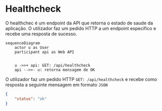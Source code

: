 # Healthcheck

O healthchec é um endpoint da API que retorna o estado de saude da aplicação. O utilizador faz um pedido HTTP a um endpoint especifico e recebe uma resposta de sucesso.

```mermaid
sequenceDiagram
    actor u as User
    participant api as Web API
    

    u ->>+ api: GET: /api/healthcheck
    api -->>- u: retorna mensagem de OK
```

O utilizador faz um pedido HTTP `GET: /api/healthcheck` e recebe como resposta a seguinte mensagem em formato `JSON`

```json
{
    "status": "ok"
}
```